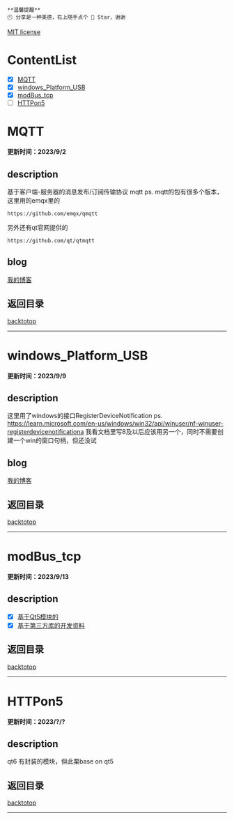```
**温馨提醒**
🕙 分享是一种美德，右上随手点个 🌟 Star，谢谢
```

[MIT license](./LICENSE)
  
# ContentList

- [x] [MQTT](#MQTT) <br/>
- [x] [windows_Platform_USB](#windows_Platform_USB) <br/>
- [x] [modBus_tcp](#modBus_tcp) <br/>
- [ ] [HTTPon5](#HTTPon5) <br/>
 
# MQTT

**更新时间：2023/9/2**

## description
基于客户端-服务器的消息发布/订阅传输协议 mqtt
ps.
mqtt的包有很多个版本，这里用的emqx里的	
```
https://github.com/emqx/qmqtt 
```
另外还有qt官网提供的
```
https://github.com/qt/qtmqtt
```
## blog
[我的博客](https://blog.csdn.net/wellwillw/article/details/132640117)  <br/>

## 返回目录
[backtotop](#ContentList)  <br/>

---

# windows_Platform_USB
**更新时间：2023/9/9**

## description
这里用了windows的接口RegisterDeviceNotification
ps.
https://learn.microsoft.com/en-us/windows/win32/api/winuser/nf-winuser-registerdevicenotificationa
我看文档里写8及以后应该用另一个，同时不需要创建一个win的窗口句柄，但还没试

## blog
[我的博客](http://t.csdn.cn/dS5Hn)  <br/>

## 返回目录
[backtotop](#ContentList)  <br/>

---

# modBus_tcp
**更新时间：2023/9/13**

## description
- [X] [基于Qt5模块的](https://github.com/1900Linz/QtCommunication/tree/main/withQtModbus)
- [X] [基于第三方库的开发资料](https://github.com/1900Linz/QtCommunication/tree/main/withLibModbus)
## 返回目录
[backtotop](#ContentList)  <br/>

---

# HTTPon5
**更新时间：2023/?/?**

## description
qt6 有封装的模块，但此栗base on qt5

## 返回目录
[backtotop](#ContentList)  <br/>

---




